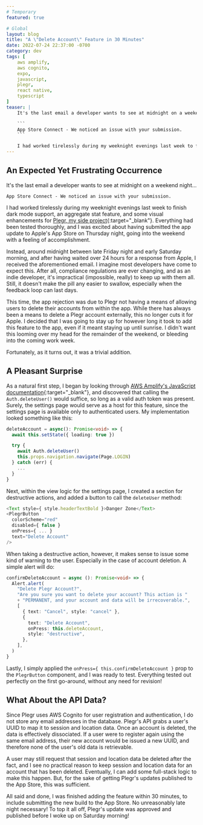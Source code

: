 ```yaml
---
# Temporary
featured: true

# Global
layout: blog
title: "A \"Delete Account\" Feature in 30 Minutes"
date: 2022-07-24 22:37:00 -0700
category: dev
tags: [
    aws amplify,
    aws cognito,
    expo,
    javascript,
    plegr,
    react native,
    typescript
]
teaser: |
    It's the last email a developer wants to see at midnight on a weekend night... 

    ```
    App Store Connect - We noticed an issue with your submission.
    ```

    I had worked tirelessly during my weeknight evenings last week to finish dark mode support, an aggregate stat feature, and some visual enhancements for [Plegr, my side project](https://plegr.com){:target="_blank"}.
---
```


## An Expected Yet Frustrating Occurrence

It's the last email a developer wants to see at midnight on a weekend night... 

```
App Store Connect - We noticed an issue with your submission.
```

I had worked tirelessly during my weeknight evenings last week to finish dark mode support, an aggregate stat feature, and some visual enhancements for [Plegr, my side project](https://plegr.com){:target="_blank"}. Everything had been tested thoroughly, and I was excited about having submitted the app update to Apple's App Store on Thursday night, going into the weekend with a feeling of accomplishment.

Instead, around midnight between late Friday night and early Saturday morning, and after having waited over 24 hours for a response from Apple, I received the aforementioned email. I imagine most developers have come to expect this. After all, compliance regulations are ever changing, and as an indie developer, it's impractical (impossible, really) to keep up with them all. Still, it doesn't make the pill any easier to swallow, especially when the feedback loop can last days.

This time, the app rejection was due to Plegr not having a means of allowing users to delete their accounts from within the app. While there has always been a means to delete a Plegr account externally, this no longer cuts it for Apple. I decided that I was going to stay up for however long it took to add this feature to the app, even if it meant staying up until sunrise. I didn't want this looming over my head for the remainder of the weekend, or bleeding into the coming work week.

Fortunately, as it turns out, it was a trivial addition.

## A Pleasant Surprise

As a natural first step, I began by looking through [AWS Amplify's JavaScript documentation](https://docs.amplify.aws/lib/auth/delete_user/q/platform/js/){:target="_blank"}, and discovered that calling the `Auth.deleteUser()` would suffice, so long as a valid auth token was present. Surely, the settings page would serve as a host for this feature, since the settings page is available only to authenticated users. My implementation looked something like this:

```typescript
deleteAccount = async(): Promise<void> => {
  await this.setState({ loading: true })

  try {
    await Auth.deleteUser()
    this.props.navigation.navigate(Page.LOGIN)
  } catch (err) {
    ...
  }
}
```

Next, within the view logic for the settings page, I created a section for destructive actions, and added a button to call the `deleteUser` method:

```typescript
<Text style={ style.headerTextBold }>Danger Zone</Text>
<PlegrButton
  colorScheme="red"
  disabled={ false }
  onPress={ ... }
  text="Delete Account"
/>
```

When taking a destructive action, however, it makes sense to issue some kind of warning to the user. Especially in the case of account deletion. A simple alert will do:

```typescript
confirmDeleteAccount = async (): Promise<void> => {
  Alert.alert(
    "Delete Plegr Account?",
    "Are you sure you want to delete your account? This action is "
    + "PERMANENT, and your account and data will be irrecoverable.",
    [
      { text: "Cancel", style: "cancel" },
      {
        text: "Delete Account",
        onPress: this.deleteAccount,
        style: "destructive",
      },
    ],
  )
}
```

Lastly, I simply applied the `onPress={ this.confirmDeleteAccount }` prop to the `PlegrButton` component, and I was ready to test. Everything tested out perfectly on the first go-around, without any need for revision!

## What About the API Data?

Since Plegr uses AWS Cognito for user registration and authentication, I do not store any email addresses in the database. Plegr's API grabs a user's UUID to map it to session and location data. Once an account is deleted, the data is effectively dissociated. If a user were to register again using the same email address, their new account would be issued a new UUID, and therefore none of the user's old data is retrievable.

A user may still request that session and location data be deleted after the fact, and I see no practical reason to keep session and location data for an account that has been deleted. Eventually, I can add some full-stack logic to make this happen. But, for the sake of getting Plegr's updates published to the App Store, this was sufficient.

All said and done, I was finished adding the feature within 30 minutes, to include submitting the new build to the App Store. No unreasonably late night necessary! To top it all off, Plegr's update was approved and published before I woke up on Saturday morning!
